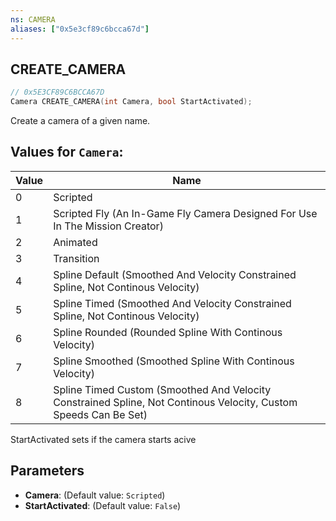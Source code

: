 ```yaml
---
ns: CAMERA
aliases: ["0x5e3cf89c6bcca67d"]
---
```

## CREATE_CAMERA

```c
// 0x5E3CF89C6BCCA67D
Camera CREATE_CAMERA(int Camera, bool StartActivated);
```

Create a camera of a given name.

## Values for `Camera`:
| Value | Name |
| --- | --- |
| 0 | Scripted |
| 1 | Scripted Fly (An In-Game Fly Camera Designed For Use In The Mission Creator) |
| 2 | Animated |
| 3 | Transition |
| 4 | Spline Default (Smoothed And Velocity Constrained Spline, Not Continous Velocity) |
| 5 | Spline Timed (Smoothed And Velocity Constrained Spline, Not Continous Velocity) |
| 6 | Spline Rounded (Rounded Spline With Continous Velocity) |
| 7 | Spline Smoothed (Smoothed Spline With Continous Velocity) |
| 8 | Spline Timed Custom (Smoothed And Velocity Constrained Spline, Not Continous Velocity, Custom Speeds Can Be Set) |


StartActivated sets if the camera starts acive


## Parameters
* **Camera**: (Default value: `Scripted`)
* **StartActivated**: (Default value: `False`)
